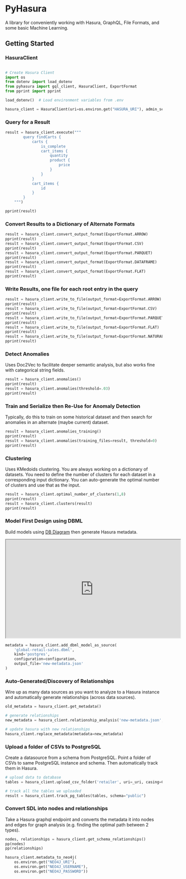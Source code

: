 # PyHasura

A library for conveniently working with Hasura, GraphQL, File Formats, and some basic Machine Learning.

## Getting Started

### HasuraClient

```python

# Create Hasura Client
import os
from dotenv import load_dotenv
from pyhasura import gql_client, HasuraClient, ExportFormat
from pprint import pprint

load_dotenv()  # Load environment variables from .env

hasura_client = HasuraClient(uri=os.environ.get("HASURA_URI"), admin_secret=os.environ.get("HASURA_ADMIN_SECRET"))
```

### Query for a Result

```python
result = hasura_client.execute("""
        query findCarts {
            carts {
                is_complete
                cart_items {
                    quantity
                    product {
                        price
                    }
                }
            }
            cart_items {
                id
            }
        }
    """)

pprint(result)
```

### Convert Results to a Dictionary of Alternate Formats

```python
result = hasura_client.convert_output_format(ExportFormat.ARROW)
pprint(result)
result = hasura_client.convert_output_format(ExportFormat.CSV)
pprint(result)
result = hasura_client.convert_output_format(ExportFormat.PARQUET)
pprint(result)
result = hasura_client.convert_output_format(ExportFormat.DATAFRAME)
pprint(result)
result = hasura_client.convert_output_format(ExportFormat.FLAT)
pprint(result)
```

### Write Results, one file for each root entry in the query
```python
result = hasura_client.write_to_file(output_format=ExportFormat.ARROW)
pprint(result)
result = hasura_client.write_to_file(output_format=ExportFormat.CSV)
pprint(result)
result = hasura_client.write_to_file(output_format=ExportFormat.PARQUET)
pprint(result)
result = hasura_client.write_to_file(output_format=ExportFormat.FLAT)
pprint(result)
result = hasura_client.write_to_file(output_format=ExportFormat.NATURAL)
pprint(result)
```

### Detect Anomalies

Uses Doc2Vec to facilitate deeper semantic analysis, but also works fine with categorical string fields.

```python
result = hasura_client.anomalies()
pprint(result)
result = hasura_client.anomalies(threshold=.03)
pprint(result)
```

### Train and Serialize then Re-Use for Anomaly Detection

Typically, do this to train on some historical dataset and then
search for anomalies in an alternate (maybe current) dataset.
```python
result = hasura_client.anomalies_training()
pprint(result)
result = hasura_client.anomalies(training_files=result, threshold=0)
pprint(result)
```

### Clustering

Uses KMedoids clustering. You are always working on a dictionary of datasets.
You need to define the number of clusters for each dataset in a corresponding input dictionary.
You can auto-generate the optimal number of clusters and use that as the input.
```python
result = hasura_client.optimal_number_of_clusters(1,8)
pprint(result)
result = hasura_client.clusters(result)
pprint(result)
```

### Model First Design using DBML

Build models using [DB Diagram](https://dbdiagram.io/) then generate Hasura metadata.

<iframe width="560" height="315" src='https://dbdiagram.io/e/663bac189e85a46d55569b7f/6648f38ef84ecd1d2288c5ed'></iframe>

```python
metadata = hasura_client.add_dbml_model_as_source(
    'global-retail-sales.dbml',
    kind='postgres',
    configuration=configuration,
    output_file='new-metadata.json'
)
```

### Auto-Generated/Discovery of Relationships

Wire up as many data sources as you want to analyze to a Hasura instance
and automatically generate relationships (across data sources).
```python
old_metadata = hasura_client.get_metadata()

# generate relationships
new_metadata = hasura_client.relationship_analysis('new-metadata.json', entity_synonyms={"Stores": ["warehouse"]})

# update hasura with new relationships
hasura_client.replace_metadata(metadata=new_metadata)

```

### Upload a folder of CSVs to PostgreSQL

Create a datasource from a schema from PostgreSQL.
Point a folder of CSVs to same PostgreSQL instance and schema.
Then automatically track them in Hasura.

```python
# upload data to database
tables = hasura_client.upload_csv_folder('retailer', uri=_uri, casing=Casing.camel)

# track all the tables we uploaded
result = hasura_client.track_pg_tables(tables, schema="public")
```
### Convert SDL into nodes and relationships

Take a Hasura graphql endpoint and converts the metadata it into nodes 
and edges for graph analysis (e.g. finding the optimal path between 2 types).

```python
nodes, relationships = hasura_client.get_schema_relationships()
pp(nodes)
pp(relationships)

hasura_client.metadata_to_neo4j(
    os.environ.get("NEO4J_URI"),
    os.environ.get("NEO4J_USERNAME"),
    os.environ.get("NEO4J_PASSWORD"))
```
